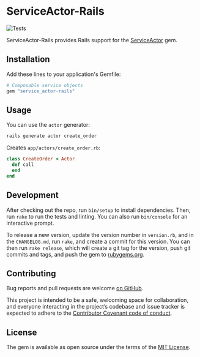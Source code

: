 # ServiceActor-Rails

![Tests](https://github.com/sunny/actor-rails/workflows/Tests/badge.svg)

ServiceActor-Rails provides Rails support for the
[ServiceActor](https://github.com/sunny/actor) gem.

## Installation

Add these lines to your application's Gemfile:

```ruby
# Composable service objects
gem "service_actor-rails"
```

## Usage

You can use the `actor` generator:

```sh
rails generate actor create_order
```

Creates `app/actors/create_order.rb`:

```ruby
class CreateOrder < Actor
  def call
  end
end
```

## Development

After checking out the repo, run `bin/setup` to install dependencies. Then, run
`rake` to run the tests and linting. You can also run `bin/console` for an
interactive prompt.

To release a new version, update the version number in `version.rb`, and in the
`CHANGELOG.md`, run `rake`, and create a commit for this version. You can then
run `rake release`, which will create a git tag for the version, push git
commits and tags, and push the gem to [rubygems.org](https://rubygems.org).

## Contributing

Bug reports and pull requests are welcome
[on GitHub](https://github.com/sunny/actor-rails).

This project is intended to be a safe, welcoming space for collaboration, and
everyone interacting in the project’s codebase and issue tracker is expected to
adhere to the [Contributor Covenant code of
conduct](https://github.com/sunny/actor-rails/blob/master/CODE_OF_CONDUCT.md).

## License

The gem is available as open source under the terms of the
[MIT License](https://opensource.org/licenses/MIT).

